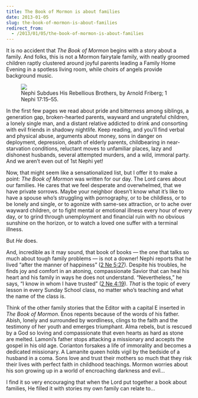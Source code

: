 ```yaml
---
title: The Book of Mormon is about families
date: 2013-01-05
slug: the-book-of-mormon-is-about-families
redirect_from:
  - /2013/01/05/the-book-of-mormon-is-about-families
---
```


It is no accident that <em>The Book of Mormon</em> begins with a story about a family. And folks, this is not a Mormon fairytale family, with neatly groomed children raptly clustered around joyful parents leading a Family Home Evening in a spotless living room, while choirs of angels provide background music.

<figure><img src="http://media.ldscdn.org/images/media-library/gospel-art/book-of-mormon/nephi-subdues-rebellious-brothers-39641-gallery.jpg" /><figcaption>Nephi Subdues His Rebellious Brothers, by Arnold Friberg; 1 Nephi 17:15–55.</figcaption></figure>

In the first few pages we read about pride and bitterness among siblings, a generation gap, broken-hearted parents, wayward and ungrateful children, a lonely single man, and a distant relative addicted to drink and consorting with evil friends in shadowy nightlife. Keep reading, and you’ll find verbal and physical abuse, arguments about money, sons in danger on deployment, depression, death of elderly parents, childbearing in near-starvation conditions, reluctant moves to unfamiliar places, lazy and dishonest husbands, several attempted murders, and a wild, immoral party. And we aren’t even out of 1st Nephi yet!

Now, that might seem like a sensationalized list, but I offer it to make a point: <em>The Book of Mormon</em> was written for our day. The Lord cares about our families. He cares that we feel desperate and overwhelmed, that we have private sorrows. Maybe your neighbor doesn’t know what it’s like to have a spouse who’s struggling with pornography, or to be childless, or to be lonely and single, or to agonize with same-sex attraction, or to ache over wayward children, or to fight mental or emotional illness every hour of every day, or to grind through unemployment and financial ruin with no obvious sunshine on the horizon, or to watch a loved one suffer with a terminal illness.

But <i>He</i> does.

And, incredible as it may sound, that book of books &mdash; the one that talks so much about tough family problems &mdash; is not a downer! Nephi reports that he lived “after the manner of happiness” (<a href="https://churchofjesuschrist.org/scriptures/bofm/2-ne/5.27?lang=eng#26" target="_blank">2 Ne 5:27</a>). Despite his troubles, he finds joy and comfort in an atoning, compassionate Savior that can heal his heart and his family in ways he does not understand. “Nevertheless,” he says, “I know in whom I have trusted” (<a href="https://churchofjesuschrist.org/scriptures/bofm/2-ne/4.19?lang=eng#16" target="_blank">2 Ne 4:19</a>). <i>That</i> is the topic of every lesson in every Sunday School class, no matter who’s teaching and what the name of the class is.

Think of the other family stories that the Editor with a capital E inserted in <em>The Book of Mormon</em>. Enos repents because of the words of his father. Abish, lonely and surrounded by wordliness, clings to the faith and the testimony of her youth and emerges triumphant. Alma rebels, but is rescued by a God so loving and compassionate that even hearts as hard as stone are melted. Lamoni’s father stops attacking a missionary and accepts the gospel in his old age. Corianton forsakes a life of immorality and becomes a dedicated missionary. A Lamanite queen holds vigil by the bedside of a husband in a coma. Sons love and trust their mothers so much that they risk their lives with perfect faith in childhood teachings. Mormon worries about his son growing up in a world of encroaching darkness and evil...

I find it so very encouraging that when the Lord put together a book about families, He filled it with stories my own family can relate to...

 

